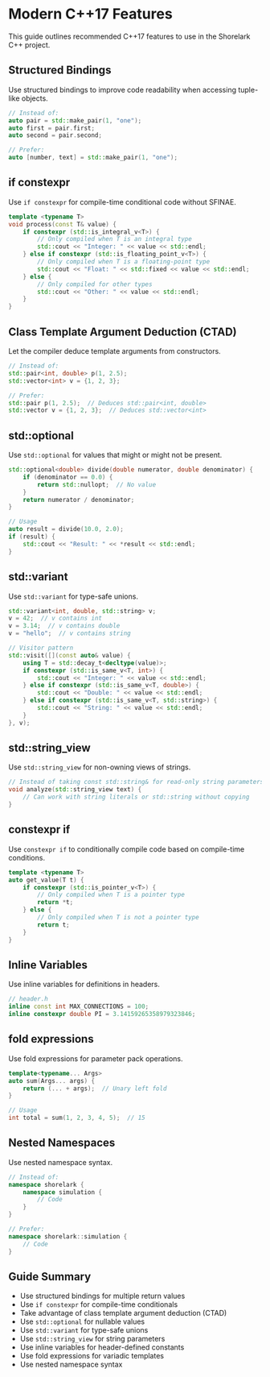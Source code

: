# Modern C++17 Features

This guide outlines recommended C++17 features to use in the Shorelark C++ project.

## Structured Bindings

Use structured bindings to improve code readability when accessing tuple-like objects.

```cpp
// Instead of:
auto pair = std::make_pair(1, "one");
auto first = pair.first;
auto second = pair.second;

// Prefer:
auto [number, text] = std::make_pair(1, "one");
```

## if constexpr

Use `if constexpr` for compile-time conditional code without SFINAE.

```cpp
template <typename T>
void process(const T& value) {
    if constexpr (std::is_integral_v<T>) {
        // Only compiled when T is an integral type
        std::cout << "Integer: " << value << std::endl;
    } else if constexpr (std::is_floating_point_v<T>) {
        // Only compiled when T is a floating-point type
        std::cout << "Float: " << std::fixed << value << std::endl;
    } else {
        // Only compiled for other types
        std::cout << "Other: " << value << std::endl;
    }
}
```

## Class Template Argument Deduction (CTAD)

Let the compiler deduce template arguments from constructors.

```cpp
// Instead of:
std::pair<int, double> p(1, 2.5);
std::vector<int> v = {1, 2, 3};

// Prefer:
std::pair p(1, 2.5);  // Deduces std::pair<int, double>
std::vector v = {1, 2, 3};  // Deduces std::vector<int>
```

## std::optional

Use `std::optional` for values that might or might not be present.

```cpp
std::optional<double> divide(double numerator, double denominator) {
    if (denominator == 0.0) {
        return std::nullopt;  // No value
    }
    return numerator / denominator;
}

// Usage
auto result = divide(10.0, 2.0);
if (result) {
    std::cout << "Result: " << *result << std::endl;
}
```

## std::variant

Use `std::variant` for type-safe unions.

```cpp
std::variant<int, double, std::string> v;
v = 42;  // v contains int
v = 3.14;  // v contains double
v = "hello";  // v contains string

// Visitor pattern
std::visit([](const auto& value) {
    using T = std::decay_t<decltype(value)>;
    if constexpr (std::is_same_v<T, int>) {
        std::cout << "Integer: " << value << std::endl;
    } else if constexpr (std::is_same_v<T, double>) {
        std::cout << "Double: " << value << std::endl;
    } else if constexpr (std::is_same_v<T, std::string>) {
        std::cout << "String: " << value << std::endl;
    }
}, v);
```

## std::string_view

Use `std::string_view` for non-owning views of strings.

```cpp
// Instead of taking const std::string& for read-only string parameters:
void analyze(std::string_view text) {
    // Can work with string literals or std::string without copying
}
```

## constexpr if

Use `constexpr if` to conditionally compile code based on compile-time conditions.

```cpp
template <typename T>
auto get_value(T t) {
    if constexpr (std::is_pointer_v<T>) {
        // Only compiled when T is a pointer type
        return *t;
    } else {
        // Only compiled when T is not a pointer type
        return t;
    }
}
```

## Inline Variables

Use inline variables for definitions in headers.

```cpp
// header.h
inline const int MAX_CONNECTIONS = 100;
inline constexpr double PI = 3.14159265358979323846;
```

## fold expressions

Use fold expressions for parameter pack operations.

```cpp
template<typename... Args>
auto sum(Args... args) {
    return (... + args);  // Unary left fold
}

// Usage
int total = sum(1, 2, 3, 4, 5);  // 15
```

## Nested Namespaces

Use nested namespace syntax.

```cpp
// Instead of:
namespace shorelark {
    namespace simulation {
        // Code
    }
}

// Prefer:
namespace shorelark::simulation {
    // Code
}
```

## Guide Summary

- Use structured bindings for multiple return values
- Use `if constexpr` for compile-time conditionals
- Take advantage of class template argument deduction (CTAD)
- Use `std::optional` for nullable values
- Use `std::variant` for type-safe unions
- Use `std::string_view` for string parameters
- Use inline variables for header-defined constants
- Use fold expressions for variadic templates
- Use nested namespace syntax

